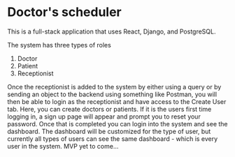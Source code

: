 # Doctor's scheduler

This is a full-stack application that uses React, Django, and PostgreSQL.

The system has three types of roles

1. Doctor
2. Patient
3. Receptionist

Once the receptionist is added to the system by either using a query or by sending an object to the backend using something like Postman, you will then be able to login as the receptionist and have access to the Create User tab. Here, you can create doctors or patients. If it is the users first time logging in, a sign up page will appear and prompt you to reset your password. Once that is completed you can login into the system and see the dashboard. The dashboard will be customized for the type of user, but currently all types of users can see the same dashboard - which is every user in the system. MVP yet to come...
